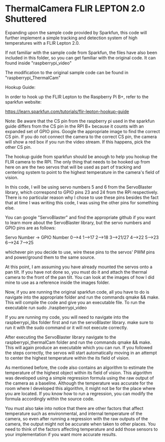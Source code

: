 # ThermalCamera FLIR LEPTON 2.0 Shuttered

Expanding upon the sample code provided by Sparkfun, this code will further implement
a simple tracking and detection system of high temperatures with a FLIR Lepton 2.0.

If not familiar with the sample code from Sparkfun, the files have also been included in this
folder, so you can get familiar with the original code. It can found inside "raspberrypi_video"

The modification to the original sample code can be found in "raspberrypi_ThermalCam"

Hookup Guide:

In order to hook up the FLIR Lepton to the Raspberry Pi B+, refer to the sparkfun website:

https://learn.sparkfun.com/tutorials/flir-lepton-hookup-guide

Note: Be aware that the CS pin from the raspberry pi used in the sparkfun guide differs from the CS pin in the RPI B+ because it counts with an expanded set of GPIO pins. Google the appropriate image to find the correct CS pin. If you do not connect the camera to the correct CS pin, the camera will show a red box if you run the video stream. If this happens, pick the other CS pin.

The hookup guide from sparkfun should be anough to help you hookup the FLIR camera to the RPI.
The only thing that needs to be hooked up from here on are the two servos that will be used as part of tracking and centering system to point to the highest temperature in the camera's field of vision.

In this code, I will be using servo numbers 5 and 6 from the ServoBlaster library, which correspond to GPIO pins 23 and 24 from the RPi respectively. There is no particular reason why I chose to use these pins besides the fact that at time I was writing this code, I was using the other pins for something else.

You can google "ServoBlaster" and find the appropriate github if you want to learn more about the ServoBlaster library, but the servo numbers and GPIO pins are as follows:

Servo Number -> GPIO Number
0-->4
1-->17
2-->18
3-->21/27
4-->22
5-->23
6-->24
7-->25

whichever pin you decide to use, wire these pins to the servos' PWM pins and power/ground them to the same source.

At this point, I am assuming you have already mounted the servos onto a pan tilt. If you have not done so, you must do it and attach the thermal camera to the front of the pan tilt. You can look at the images of how I did mine to use as a reference inside the images folder.

Now, if you are running the original sparkfun code, all you have to do is navigate into the appropriate folder and run the commands qmake && make. This will compile the code and give you an executable file. To run the executable run sudo ./raspberrypi_video

If you are running my code, you will need to navigate into the raspberrypi_libs folder first and run the servoBlaster library. make sure to run it with the sudo command or it will not execute correctly. 

After executing the ServoBlaster library navigate to the raspberrypi_thermalCam folder and run the commands qmake && make. This will again produce an executable which you can run. If you followed the steps correctly, the servos will start automatically moving in an attempt to center the highest temperature within the its field of vision.

As mentioned before, the code also contains an algorithm to estimate the temperature of the highest object within its field of vision. This algorithm was developed using a simple regression formula using the raw output of the camera as a baseline. Although the temperature was accurate for the room where I developed this algorithm, it might not be for the place where you are located. If you know how to run a regression, you can modify the formula accordingly within the source code.

You must also take into notice that there are other factors that affect temperature such as environmental, and internal temperature of the camera, so even after running a regression with the raw outputs of the camera, the output might not be accurate when taken to other places. You need to think of the factors affecting temperature and add those sensors to your implementation if you want more accurate results.

